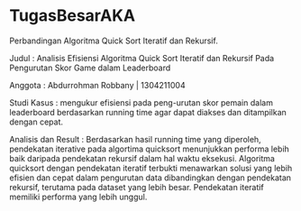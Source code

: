 # TugasBesarAKA
Perbandingan Algoritma Quick Sort Iteratif dan Rekursif.

Judul : Analisis Efisiensi Algoritma Quick Sort Iteratif dan Rekursif Pada Pengurutan Skor Game dalam Leaderboard 

Anggota : Abdurrohman Robbany | 1304211004

Studi Kasus : mengukur efisiensi pada peng-urutan skor pemain dalam leaderboard berdasarkan running time agar dapat diakses dan ditampilkan dengan cepat.

Analisis dan Result : Berdasarkan hasil running time yang diperoleh, pendekatan iterative pada algortima quicksort menunjukkan performa lebih baik daripada pendekatan rekursif dalam hal waktu eksekusi. Algoritma quicksort dengan pendekatan iteratif terbukti menawarkan solusi yang lebih efisien dan cepat dalam pengurutan data dibandingkan dengan pendekatan rekursif, terutama pada dataset yang lebih besar. Pendekatan iteratif memiliki performa yang lebih unggul.
